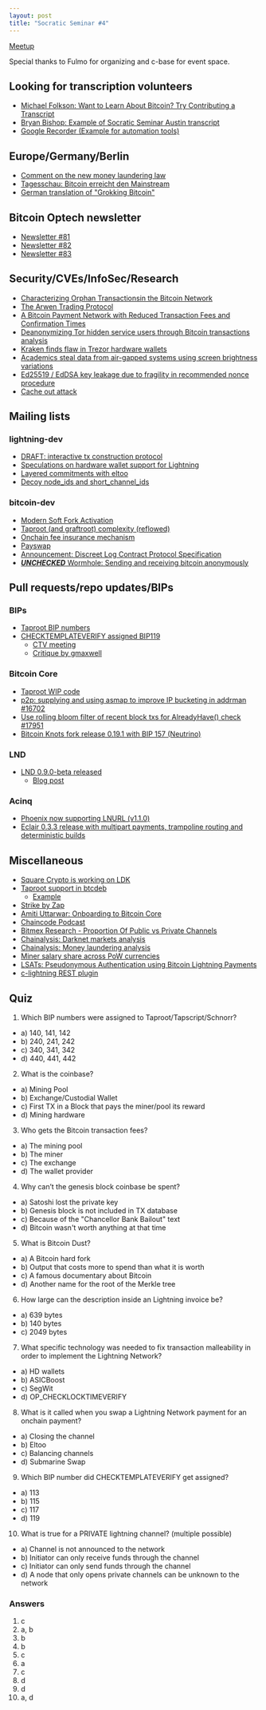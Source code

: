 ```yaml
---
layout: post
title: "Socratic Seminar #4"
---
```


[Meetup](https://www.meetup.com/Bitcoin-Lab-Berlin/events/267904053/)

Special thanks to Fulmo for organizing and c-base for event space.

## Looking for transcription volunteers
- [Michael Folkson: Want to Learn About Bitcoin? Try Contributing a Transcript](https://bitcoinmagazine.com/articles/op-ed-want-to-learn-about-bitcoin-try-contributing-a-transcript)
- [Bryan Bishop: Example of Socratic Seminar Austin transcript](https://diyhpl.us/wiki/transcripts/austin-bitcoin-developers/2019-11-19-socratic-seminar-4/)
- [Google Recorder (Example for automation tools)](https://play.google.com/store/apps/details?id=com.google.android.apps.recorder&hl=en)

## Europe/Germany/Berlin
- [Comment on the new money laundering law](https://www.lto.de/recht/hintergruende/h/blockchain-bitcoin-regulierung-bafin-aufsicht-digitale-vermoegenswerte-erlaubnis/)
- [Tagesschau: Bitcoin erreicht den Mainstream](https://www.tagesschau.de/wirtschaft/boerse/bitcoin-153.html)
- [German translation of "Grokking Bitcoin"](http://bitcoinbegreifen.de/)

## Bitcoin Optech newsletter
- [Newsletter #81](https://bitcoinops.org/en/newsletters/2020/01/22/)
- [Newsletter #82](https://bitcoinops.org/en/newsletters/2020/01/29/)
- [Newsletter #83](https://bitcoinops.org/en/newsletters/2020/02/05/)

## Security/CVEs/InfoSec/Research
- [Characterizing Orphan Transactionsin the Bitcoin Network](https://arxiv.org/pdf/1912.11541.pdf)
- [The Arwen Trading Protocol](https://eprint.iacr.org/2020/024)
- [A Bitcoin Payment Network with Reduced Transaction Fees and Confirmation Times](https://www.sciencedirect.com/science/article/abs/pii/S1389128619308850)
- [Deanonymizing Tor hidden service users through Bitcoin transactions analysis](https://www.sciencedirect.com/science/article/pii/S0167404818309908)
- [Kraken finds flaw in Trezor hardware wallets](https://blog.kraken.com/post/3662/kraken-identifies-critical-flaw-in-trezor-hardware-wallets/)
- [Academics steal data from air-gapped systems using screen brightness variations](https://www.zdnet.com/article/academics-steal-data-from-air-gapped-systems-using-screen-brightness-variations/)
- [Ed25519 / EdDSA key leakage due to fragility in recommended nonce procedure](https://moderncrypto.org/mail-archive/curves/2020/001012.html)
- [Cache out attack](https://cacheoutattack.com/)

## Mailing lists
### lightning-dev
- [DRAFT: interactive tx construction protocol](https://lists.linuxfoundation.org/pipermail/lightning-dev/2020-January/002466.html)
- [Speculations on hardware wallet support for Lightning](https://lists.linuxfoundation.org/pipermail/lightning-dev/2020-January/002425.html)
- [Layered commitments with eltoo](https://lists.linuxfoundation.org/pipermail/lightning-dev/2020-January/002448.html)
- [Decoy node_ids and short_channel_ids](https://lists.linuxfoundation.org/pipermail/lightning-dev/2020-January/002435.html)

### bitcoin-dev
- [Modern Soft Fork Activation](https://lists.linuxfoundation.org/pipermail/bitcoin-dev/2020-January/017547.html)
- [Taproot (and graftroot) complexity (reflowed)](https://lists.linuxfoundation.org/pipermail/bitcoin-dev/2020-February/017618.html)
- [Onchain fee insurance mechanism](https://lists.linuxfoundation.org/pipermail/bitcoin-dev/2020-January/017601.html)
- [Payswap](https://lists.linuxfoundation.org/pipermail/bitcoin-dev/2020-January/017595.html)
- [Announcement: Discreet Log Contract Protocol Specification](https://lists.linuxfoundation.org/pipermail/bitcoin-dev/2020-January/017563.html)
- [***UNCHECKED*** Wormhole: Sending and receiving bitcoin anonymously](https://lists.linuxfoundation.org/pipermail/bitcoin-dev/2020-January/017585.html)

## Pull requests/repo updates/BIPs
### BIPs
- [Taproot BIP numbers](https://github.com/bitcoin/bips/pull/876)
- [CHECKTEMPLATEVERIFY assigned BIP119](https://github.com/bitcoin/bips/blob/master/bip-0119.mediawiki)
  - [CTV meeting](https://twitter.com/jeremyrubin/status/1223672458516938752)
  - [Critique by gmaxwell](https://bitcointalk.org/index.php?topic=5220520.msg53699487#msg53699487)

### Bitcoin Core
- [Taproot WIP code](https://github.com/bitcoin/bitcoin/pull/17977)
- [p2p: supplying and using asmap to improve IP bucketing in addrman #16702](https://github.com/bitcoin/bitcoin/pull/16702)
- [Use rolling bloom filter of recent block txs for AlreadyHave() check #17951](https://github.com/bitcoin/bitcoin/pull/17951)
- [Bitcoin Knots fork release 0.19.1 with BIP 157 (Neutrino)](https://bitcoinknots.org/)

### LND
- [LND 0.9.0-beta released](https://github.com/lightningnetwork/lnd/releases/tag/v0.9.0-beta)
  - [Blog post](https://blog.lightning.engineering/announcement/2020/01/22/lnd-v0.9.html)

### Acinq
- [Phoenix now supporting LNURL (v1.1.0)](https://github.com/ACINQ/phoenix/releases)
- [Eclair 0.3.3 release with multipart payments, trampoline routing and deterministic builds](https://github.com/ACINQ/eclair/releases/tag/v0.3.3)

## Miscellaneous
- [Square Crypto is working on LDK](https://medium.com/@squarecrypto/what-were-building-lightning-development-kit-1ed58b0cab06)
- [Taproot support in btcdeb](https://github.com/kallewoof/btcdeb/tree/taproot)
  - [Example](https://github.com/kallewoof/btcdeb/blob/taproot/doc/tapscript-example.md)
- [Strike by Zap](https://medium.com/@JimmyMow/announcing-strike-by-zap-4f578c7c8984)
- [Amiti Uttarwar: Onboarding to Bitcoin Core](https://medium.com/@amitiu/onboarding-to-bitcoin-core-7c1a83b20365)
- [Chaincode Podcast](https://podcast.chaincode.com/)
- [Bitmex Research - Proportion Of Public vs Private Channels](https://blog.bitmex.com/lightning-network-part-7-proportion-of-public-vs-private-channels/)
- [Chainalysis: Darknet markets analysis](https://blog.chainalysis.com/reports/darknet-markets-cryptocurrency-2019)
- [Chainalysis: Money laundering analysis](https://blog.chainalysis.com/reports/money-laundering-cryptocurrency-2019)
- [Miner salary share across PoW currencies](https://twitter.com/yassineark/status/1215700239245549575)
- [LSATs: Pseudonymous Authentication using Bitcoin Lightning Payments](https://medium.com/tierion/lsats-pseudonymous-authentication-using-bitcoin-lightning-payments-459e209b4b36)
- [c-lightning REST plugin](https://github.com/Ride-The-Lightning/c-lightning-REST)

## Quiz
1. Which BIP numbers were assigned to Taproot/Tapscript/Schnorr?
  - a) 140, 141, 142
  - b) 240, 241, 242
  - c) 340, 341, 342
  - d) 440, 441, 442

2. What is the coinbase?
  - a) Mining Pool
  - b) Exchange/Custodial Wallet
  - c) First TX in a Block that pays the miner/pool its reward
  - d) Mining hardware

3. Who gets the Bitcoin transaction fees?
  - a) The mining pool
  - b) The miner
  - c) The exchange
  - d) The wallet provider

4. Why can’t the genesis block coinbase be spent?
  - a) Satoshi lost the private key
  - b) Genesis block is not included in TX database
  - c) Because of the "Chancellor Bank Bailout" text
  - d) Bitcoin wasn't worth anything at that time

5. What is Bitcoin Dust?
  - a) A Bitcoin hard fork
  - b) Output that costs more to spend than what it is worth
  - c) A famous documentary about Bitcoin
  - d) Another name for the root of the Merkle tree

6. How large can the description inside an Lightning invoice be?
  - a) 639 bytes
  - b) 140 bytes
  - c) 2049 bytes

7. What specific technology was needed to fix transaction malleability in order to implement the Lightning Network?
  - a) HD wallets
  - b) ASICBoost
  - c) SegWit
  - d) OP_CHECKLOCKTIMEVERIFY

8. What is it called when you swap a Lightning Network payment for an onchain payment?
  - a) Closing the channel
  - b) Eltoo
  - c) Balancing channels
  - d) Submarine Swap

9. Which BIP number did CHECKTEMPLATEVERIFY get assigned?
  - a) 113
  - b) 115
  - c) 117
  - d) 119

10. What is true for a PRIVATE lightning channel? (multiple possible)
  - a) Channel is not announced to the network
  - b) Initiator can only receive funds through the channel
  - c) Initiator can only send funds through the channel
  - d) A node that only opens private channels can be unknown to the network

### Answers
1. c
2. a, b
3. b
4. b
5. c
6. a
7. c
8. d
9. d
10. a, d
